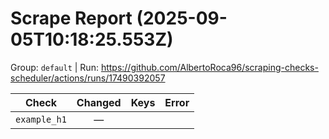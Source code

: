 # Scrape Report (2025-09-05T10:18:25.553Z)

Group: `default`  |  Run: https://github.com/AlbertoRoca96/scraping-checks-scheduler/actions/runs/17490392057

| Check | Changed | Keys | Error |
|---|:---:|:--|:--|
| `example_h1` | — |  |  |

